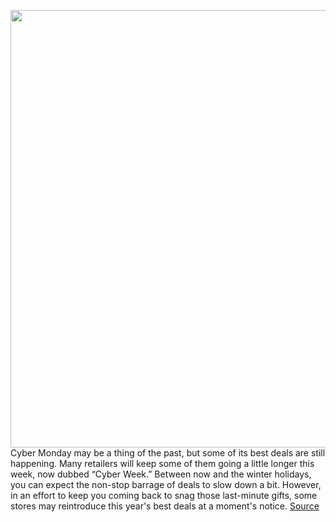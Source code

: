 <img src='https://cdn.vox-cdn.com/thumbor/UqtZDUv1nxn3DarsdsAhKULkJcM=/0x0:2050x1367/1200x800/filters:focal(861x520:1189x848)/cdn.vox-cdn.com/uploads/chorus_image/image/68042449/4311_Cyber_Monday_Still_Get.0.jpg' width='700px' /><br/>
Cyber Monday may be a thing of the past, but some of its best deals are still happening. Many retailers will keep some of them going a little longer this week, now dubbed “Cyber Week.” Between now and the winter holidays, you can expect the non-stop barrage of deals to slow down a bit. However, in an effort to keep you coming back to snag those last-minute gifts, some stores may reintroduce this year's best deals at a moment's notice.
<a href='https://www.theverge.com/21583109/after-cyber-monday-post-tech-deals-games-headphones-gadgets'> Source <a/>